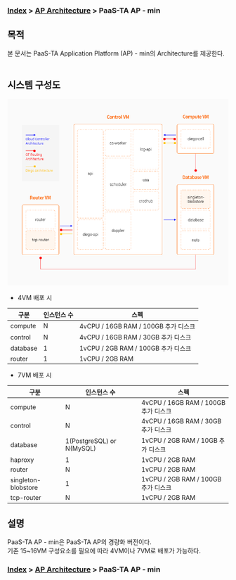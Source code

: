 ### [Index](https://github.com/PaaS-TA/Guide/blob/master/README.md) > [AP Architecture](../README.md) > PaaS-TA AP - min

## 목적
본 문서는 PaaS-TA Application Platform (AP) - min의 Architecture를 제공한다.
<br><br>

## 시스템 구성도
![PaaS-TA AP - min Architecture](image/ap_architecture_min.png)

- 4VM 배포 시

| 구분  | 인스턴스 수| 스펙 |
|-------|----|-----|
| compute | N | 4vCPU / 16GB RAM / 100GB 추가 디스크 |
| control | N | 4vCPU / 16GB RAM / 30GB 추가 디스크 |
| database | 1 | 1vCPU / 2GB RAM / 100GB 추가 디스크 |
| router | 1 | 1vCPU / 2GB RAM |

- 7VM 배포 시

| 구분  | 인스턴스 수| 스펙 |
|-------|----|-----|
| compute | N | 4vCPU / 16GB RAM / 100GB 추가 디스크 |
| control | N | 4vCPU / 16GB RAM / 30GB 추가 디스크 |
| database | 1(PostgreSQL) or N(MySQL) | 1vCPU / 2GB RAM / 10GB 추가 디스크 |
| haproxy | 1 | 1vCPU / 2GB RAM |
| router | N | 1vCPU / 2GB RAM  |
| singleton-blobstore | 1 | 1vCPU / 2GB RAM / 100GB 추가 디스크 |
| tcp-router | N | 1vCPU / 2GB RAM |



## 설명
PaaS-TA AP - min은 PaaS-TA AP의 경량화 버전이다.  
기존 15~16VM 구성요소를 필요에 따라 4VM이나 7VM로 배포가 가능하다.


### [Index](https://github.com/PaaS-TA/Guide/blob/master/README.md) > [AP Architecture](../README.md) > PaaS-TA AP - min
